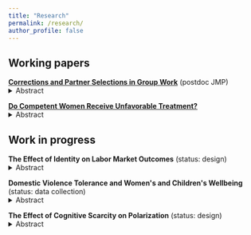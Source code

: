 ```yaml
---
title: "Research"
permalink: /research/
author_profile: false
---
```


## Working papers

<ul style="list-style-type:none; padding-left:0">
  <li>
    <strong><a href="/files/Correction.pdf" target="_blank">Corrections and Partner Selections in Group Work</a></strong> (postdoc JMP)
    <details> 
      <summary>Abstract</summary>
Collecting colleagues could improve group efficiency. However, it may make them emotionally irritated and reduce the chance to be selected into teamwork. This paper studies how being corrected by others in a group affects one's probability of selecting that person as a partner in later works. I design a quasi-laboratory experiment where people first perform a joint task with seven other people one by one. After each joint task, they state whether they would like to work again with the person with whom they have just performed the task. Then, they play a final, payoff-relevant, round of the task with one of the people whom they stated they wanted to work with again. I find that the main determinant of partner selection is a given person's contribution to the task. However, after controlling for the contribution, people are significantly less likely to select a person who has corrected their actions. Women do not like being corrected both for their mistakes and for their right actions, while men mostly do not like being corrected for their mistakes. High-ability men especially do not like to be corrected for their mistakes, suggesting that their emotional irritation is driving their negative reactions. The gender of the person who made corrections does not matter. I argue that these findings have implications for organizational efficiency, conflict, and gender differences in group work.
    </details>
  </li>
 </ul>
 
 <ul style="list-style-type:none; padding-left:0">
  <li>
    <strong><a href="/files/CareerProgression.pdf" target="_blank">Do Competent Women Receive Unfavorable Treatment?</a></strong>
    <details>
      <summary>Abstract</summary>
      Do competent women receive unfavorable treatment than equally competent men? While literature finds that competent women are perceived as less likable, its direct effect on women's career is not well investigated. I study this question in a laboratory experiment where unfavorable treatment has material consequences. I find that neither men nor women treat competent women less favorably; if anything, both men and women treat competent women slightly more favorably than equally competent men. The findings provide a piece of evidence that competent women may not necessarily receive unfavorable treatment, which may shed new light on hiring and promotion practices in labor markets.
    </details>
  </li>
</ul>


## Work in progress

<ul style="list-style-type:none; padding-left:0">
  <li>
    <strong>The Effect of Identity on Labor Market Outcomes</strong> (status: design)
    <details> 
      <summary>Abstract</summary>
     Many immigrants from developing countries stay in low-income. Their origin country's status in the world is weak and they are typically non-white, and thus they must have a negative identity about their cultural and ethnic background. It would help them a lot if we can improve their lives with a simple low cost intervention. This project examines the causal effect of affirming immigrants' cultural and ethnic identity on labor market outcomes using a role model intervention. Partnering with an NGO supporting immigrants' assimilation, I conduct a series of job seminars for newly-arrived immigrants with two treatment arms: the seminar guest is an immigrant with the same cultural and ethnic origin (T1) and the seminar guest is an immigrant with different cultural and ethnic origin (T2). T1 has both the information and affirmation effect while T2 only has the information effect, and thus I can isolate the affirmation effect by comparing T1 and T2. I use the types of jobs they have applied for and accepted as measures of labor market outcomes. I also confirm that the mechanism is identity affirmation by eliciting their bias against their own cultural and ethnic background using Implicit Association Test.
    </details>
  </li>
 </ul>

<ul style="list-style-type:none; padding-left:0">
  <li>
    <strong>Domestic Violence Tolerance and Women's and Children's Wellbeing</strong> (status: data collection)
    <details> 
      <summary>Abstract</summary>
     In this study, I use unique Russian panel data to examine the effect of domestic violence tolerance on various dimensions of women's and children's wellbeing. I exploit the passage of domestic violence legalization law and variation in the existing cultural norms across Russia and use difference-in-differences as an identification strategy.
    </details>
  </li>
</ul>

<ul style="list-style-type:none; padding-left:0">
  <li>
    <strong>The Effect of Cognitive Scarcity on Polarization</strong> (status: design)
    <details> 
      <summary>Abstract</summary>
     In this study, I test a hypothesis that people's cognitive scarcity is one reason for the recent rise in supports for anti-immigrant policies using a controlled laboratory experiment and text analysis.
    </details>
  </li>
 </ul>
 
